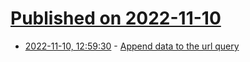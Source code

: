 # [Published on 2022-11-10](index.md)

* [2022-11-10, 12:59:30](https://news.ycombinator.com/item?id=33545786) - [Append data to the url query](https://daniel.haxx.se/blog/2022/11/10/append-data-to-the-url-query/)
